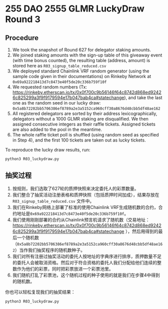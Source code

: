 # 255 DAO 2555 GLMR LuckyDraw Round 3

## Procedure

1. We took the snapshot of Round 627 for delegator staking amounts.
2. We joined staking amounts with the sign-up table of this giveaway event (with time bonus counted), the resulting table (address, amount) is stored here as `R03_signup_table_reduced.csv`
3. We deployed standard Chainlink VRF random generator (using the sample code given in their documentations) on Rinkeby Network at `0x69a922218413d7c8473e40f5de20c336b759f10f`
4. We requested random numbers (Tx: https://rinkeby.etherscan.io/tx/0x0f700c9b56146f64c8742d868ed92426c825299a3f9f9179594e17b047bab4ca#statechange), and take the last one as the random seed in our lucky draw: `0x5a8b72202bb5706386ef8789a2e3a5152ca960cff30a8676d48cbb5df48ae162`
5. All registered delegators are sorted by their address lexicographically, delegators without a 1000 GLMR staking are disqualified. We then assigned consecutive integers as their raffle tickets. Assigned tickets are also added to the pool in the meantime.
6. The whole raffle ticket poll is shuffled (using random seed as specified in Step 4), and the first 100 tickets are taken out as lucky tickets.

To reproduce the lucky draw results, run:

```
python3 R03_luckydraw.py
```

## 抽奖过程

1. 按规则，我们选取了627轮的质押快照来决定委托人的彩票数量。
2. 我们整合了抽奖活动注册表格和质押快照（包括质押时间加成），结果存放在 `R03_signup_table_reduced.csv` 文件中。
3. 我们在Rinkeby网络上部署了标准的使用Chainlink VRF生成随机数的合约，合约地址是`0x69a922218413d7c8473e40f5de20c336b759f10f`。
4. 我们使用刚刚部署的合约从Chainlink预言机请求了随机数（交易地址：https://rinkeby.etherscan.io/tx/0x0f700c9b56146f64c8742d868ed92426c825299a3f9f9179594e17b047bab4ca#statechange ），然后用得到的最后一个随机数（`0x5a8b72202bb5706386ef8789a2e3a5152ca960cff30a8676d48cbb5df48ae162`）当作我们抽奖程序的随机数种子。
5. 我们对所有注册过抽奖活动的委托人按地址的字典序进行排序，质押数量不足的委托人会被取消资格。然后对于符合资格的委托人我们分配给他们连续的整数作为他们的彩票，同时把彩票放进一个彩票池里。
6. 我们随机打乱了彩票池，这个随机过程的种子使用的就是我们在步骤4中得到的随机数。

你也可以轻松复现我们的抽奖结果：

```
python3 R03_luckydraw.py
```